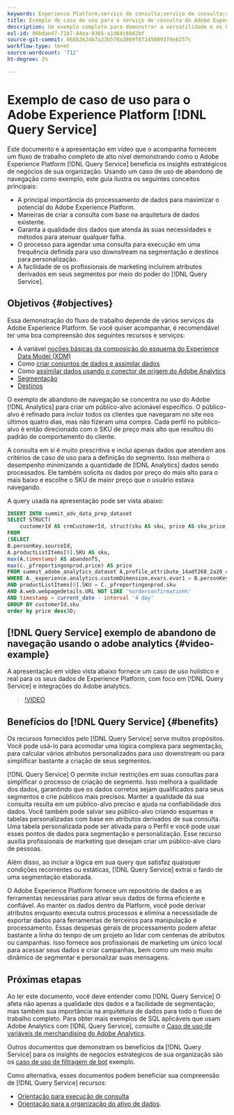 ```yaml
---
keywords: Experience Platform;serviço de consulta;serviço de consulta;consulta;;query service;Query service;query
title: Exemplo de caso de uso para o serviço de consulta do Adobe Experience Platform
description: Um exemplo completo para demonstrar a versatilidade e os benefícios do Adobe Experience Platform Query Service.
exl-id: 00bdae47-71b7-44ea-9365-a1d64c88d2bf
source-git-commit: 668b2624b7a23b570a3869f87245009379e8257c
workflow-type: tm+mt
source-wordcount: '712'
ht-degree: 2%

---
```


# Exemplo de caso de uso para o Adobe Experience Platform [!DNL Query Service]

Este documento e a apresentação em vídeo que o acompanha fornecem um fluxo de trabalho completo de alto nível demonstrando como o Adobe Experience Platform [!DNL Query Service] beneficia os insights estratégicos de negócios de sua organização. Usando um caso de uso de abandono de navegação como exemplo, este guia ilustra os seguintes conceitos principais:

* A principal importância do processamento de dados para maximizar o potencial do Adobe Experience Platform.
* Maneiras de criar a consulta com base na arquitetura de dados existente.
* Garanta a qualidade dos dados que atenda às suas necessidades e métodos para atenuar qualquer falha.
* O processo para agendar uma consulta para execução em uma frequência definida para uso downstream na segmentação e destinos para personalização.
* A facilidade de os profissionais de marketing incluírem atributos derivados em seus segmentos por meio do poder do [!DNL Query Service].

## Objetivos {#objectives}

Essa demonstração do fluxo de trabalho depende de vários serviços da Adobe Experience Platform. Se você quiser acompanhar, é recomendável ter uma boa compreensão dos seguintes recursos e serviços:

* A variável [noções básicas da composição do esquema do Experience Data Model (XDM)](../../xdm/schema/composition.md)
* Como [criar conjuntos de dados e assimilar dados](https://experienceleague.adobe.com/docs/platform-learn/tutorials/data-ingestion/create-datasets-and-ingest-data.html?lang=pt-BR)
* Como [assimilar dados usando o conector de origem do Adobe Analytics](https://experienceleague.adobe.com/docs/platform-learn/tutorials/sources/ingest-data-from-adobe-analytics.html?lang=pt-BR)
* [Segmentação](../../segmentation/home.md)
* [Destinos](../../destinations/home.md)

O exemplo de abandono de navegação se concentra no uso do Adobe [!DNL Analytics] para criar um público-alvo acionável específico. O público-alvo é refinado para incluir todos os clientes que navegaram no site nos últimos quatro dias, mas não fizeram uma compra. Cada perfil no público-alvo é então direcionado com o SKU de preço mais alto que resultou do padrão de comportamento do cliente.

A consulta em si é muito prescritiva e inclui apenas dados que atendem aos critérios de caso de uso para a definição do segmento. Isso melhora o desempenho minimizando a quantidade de [!DNL Analytics] dados sendo processados. Ele também solicita os dados por preço do mais alto para o mais baixo e escolhe o SKU de maior preço que o usuário estava navegando.

A query usada na apresentação pode ser vista abaixo:

```sql
INSERT INTO summit_adv_data_prep_dataset
SELECT STRUCT(
    customerId AS crmCustomerId, struct(sku AS sku, price AS sku_price, abandonTS AS abandonTS) AS abandonBrowse) AS _pfreportingonprod
FROM
(SELECT
B.personKey.sourceId,
A.productListItems[0].SKU AS sku,
max(A.timestamp) AS abandonTS,
max(c._pfreportingonprod.price) AS price
FROM summit_adobe_analytics_dataset A,profile_attribute_14adf268_2a20_4dee_bee6_a6b0e34616a9 B,summit_product_dataset c
WHERE A._experience.analytics.customDimension.evars.evar1 = B.personKey.sourceID
AND productListItems[0].SKU = C._pfreportingonprod.sku
AND A.web.webpagedetails.URL NOT LIKE '%orderconfirmation%'
AND timestamp > current_date - interval '4 day'
GROUP BY customerId,sku
order by price desc)D;
```

## [!DNL Query Service] exemplo de abandono de navegação usando o adobe analytics {#video-example}

A apresentação em vídeo vista abaixo fornece um caso de uso holístico e real para os seus dados de Experience Platform, com foco em [!DNL Query Service] e integrações do Adobe analytics.

>[!VIDEO](https://video.tv.adobe.com/v/342533?quality=12&learn=on)

## Benefícios do [!DNL Query Service] {#benefits}

Os recursos fornecidos pelo [!DNL Query Service] serve muitos propósitos. Você pode usá-lo para acomodar uma lógica complexa para segmentação, para calcular vários atributos personalizados para uso downstream ou para simplificar bastante a criação de seus segmentos.

[!DNL Query Service] O permite incluir restrições em suas consultas para simplificar o processo de criação de segmento. Isso melhora a qualidade dos dados, garantindo que os dados corretos sejam qualificados para seus segmentos e crie públicos mais precisos. Manter a qualidade da sua consulta resulta em um público-alvo preciso e ajuda na confiabilidade dos dados. Você também pode salvar seu público-alvo criando esquemas e tabelas personalizadas com base em atributos derivados de sua consulta. Uma tabela personalizada pode ser ativada para o Perfil e você pode usar esses pontos de dados para segmentação e personalização. Esse recurso auxilia profissionais de marketing que desejam criar um público-alvo claro de pessoas.

Além disso, ao incluir a lógica em sua query que satisfaz quaisquer condições recorrentes ou estáticas, [!DNL Query Service] extrai o fardo de uma segmentação elaborada.

O Adobe Experience Platform fornece um repositório de dados e as ferramentas necessárias para ativar seus dados de forma eficiente e confiável. Ao manter os dados dentro da Platform, você pode derivar atributos enquanto executa outros processos e elimina a necessidade de exportar dados para ferramentas de terceiros para manipulação e processamento. Essas despesas gerais de processamento podem afetar bastante a linha do tempo de um projeto ao lidar com centenas de atributos ou campanhas. Isso fornece aos profissionais de marketing um único local para acessar seus dados e criar campanhas, bem como um meio muito dinâmico de segmentar e personalizar suas mensagens.

## Próximas etapas

Ao ler este documento, você deve entender como [!DNL Query Service] O afeta não apenas a qualidade dos dados e a facilidade de segmentação, mas também sua importância na arquitetura de dados para todo o fluxo de trabalho completo. Para obter mais exemplos de SQL aplicáveis que usam Adobe Analytics com [!DNL Query Service], consulte o [Caso de uso de variáveis de merchandising do Adobe Analytics](./merchandising-variables.md).

Outros documentos que demonstram os benefícios da [!DNL Query Service] para os insights de negócios estratégicos de sua organização são os [caso de uso de filtragem de bot](./bot-filtering.md) exemplo.

Como alternativa, esses documentos podem beneficiar sua compreensão de [!DNL Query Service] recursos:

* [Orientação para execução de consulta](../best-practices/writing-queries.md)
* [Orientação para a organização do ativo de dados](../best-practices/organize-data-assets.md).


